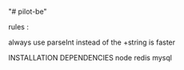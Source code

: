 "# pilot-be" 

rules :

always use parseInt instead of the +string is faster 

INSTALLATION DEPENDENCIES
node
redis
mysql
